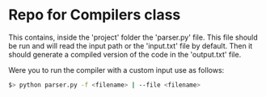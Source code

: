# Repo for Compilers class

This contains, inside the 'project' folder the 'parser.py' file.
This file should be run and will read the input path or the 'input.txt' file by default.
Then it should generate a compiled version of the code in the 'output.txt' file.

Were you to run the compiler with a custom input use as follows:
```bash
$> python parser.py -f <filename> | --file <filename>
```